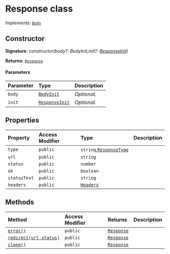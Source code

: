 # Response class

_Implements: [`Body`](../whatwg-fetch/body.md)_






## Constructor


**Signature:** _constructor(body?: BodyInit,init?: [ResponseInit](../whatwg-fetch/responseinit.md))_

**Returns**: [`Response`](../whatwg-fetch/response.md)



#### Parameters


| Parameter	   | Type    | Description |
|:-------------|:---------------|:------------|
| `body`    | [`BodyInit`](..//whatwg-fetch.md#types) | _Optional._ |
| `init`    | [`ResponseInit`](../whatwg-fetch/responseinit.md) | _Optional._ |


## Properties

| Property	   | Access Modifier | Type	| Description|
|:-------------|:----|:-------|:-----------|
|`type`     | `public` | `string`,[`ResponseType`](../whatwg-fetch/responsetype.md) |  |
|`url`     | `public` | `string` |  |
|`status`     | `public` | `number` |  |
|`ok`     | `public` | `boolean` |  |
|`statusText`     | `public` | `string` |  |
|`headers`     | `public` | [`Headers`](../whatwg-fetch/headers.md) |  |




## Methods

| Method	   | Access Modifier | Returns	| Description|
|:-------------|:----|:-------|:-----------|
|[`error()`](error-s60I9.md)     | `public` | [`Response`](../whatwg-fetch/response.md) |  |
|[`redirect(url,status)`](redirect-3bnQ9.md)     | `public` | [`Response`](../whatwg-fetch/response.md) |  |
|[`clone()`](clone-3mAQ9.md)     | `public` | [`Response`](../whatwg-fetch/response.md) |  |




